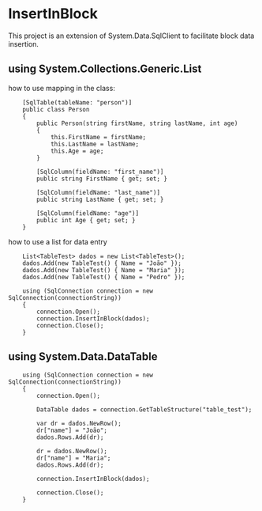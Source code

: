 # InsertInBlock
This project is an extension of System.Data.SqlClient to facilitate block data insertion.

## using System.Collections.Generic.List<class>

how to use mapping in the class:
```
	[SqlTable(tableName: "person")]
	public class Person
	{
		public Person(string firstName, string lastName, int age)
		{
			this.FirstName = firstName;
			this.LastName = lastName;
			this.Age = age;
		}

		[SqlColumn(fieldName: "first_name")]
		public string FirstName { get; set; }

		[SqlColumn(fieldName: "last_name")]
		public string LastName { get; set; }

		[SqlColumn(fieldName: "age")]
		public int Age { get; set; }
	}
```

how to use a list for data entry
```	
	List<TableTest> dados = new List<TableTest>();
	dados.Add(new TableTest() { Name = "João" });
	dados.Add(new TableTest() { Name = "Maria" });
	dados.Add(new TableTest() { Name = "Pedro" });

	using (SqlConnection connection = new SqlConnection(connectionString))
	{
		connection.Open();
		connection.InsertInBlock(dados);
		connection.Close();
	}
```

## using System.Data.DataTable
```
	using (SqlConnection connection = new SqlConnection(connectionString))
	{
		connection.Open();

		DataTable dados = connection.GetTableStructure("table_test");

		var dr = dados.NewRow();
		dr["name"] = "João";
		dados.Rows.Add(dr);

		dr = dados.NewRow();
		dr["name"] = "Maria";
		dados.Rows.Add(dr);
		
		connection.InsertInBlock(dados);

		connection.Close();
	}
```
